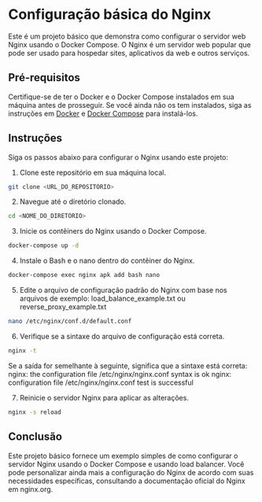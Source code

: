 # Configuração básica do Nginx

Este é um projeto básico que demonstra como configurar o servidor web Nginx usando o Docker Compose. O Nginx é um servidor web popular que pode ser usado para hospedar sites, aplicativos da web e outros serviços.

## Pré-requisitos

Certifique-se de ter o Docker e o Docker Compose instalados em sua máquina antes de prosseguir. Se você ainda não os tem instalados, siga as instruções em [Docker](https://docs.docker.com/get-docker/) e [Docker Compose](https://docs.docker.com/compose/install/) para instalá-los.

## Instruções

Siga os passos abaixo para configurar o Nginx usando este projeto:

1. Clone este repositório em sua máquina local.
```bash
git clone <URL_DO_REPOSITÓRIO>
```

2. Navegue até o diretório clonado.
```bash
cd <NOME_DO_DIRETÓRIO>
```

3. Inicie os contêiners do Nginx usando o Docker Compose.
```bash
docker-compose up -d
```

4. Instale o Bash e o nano dentro do contêiner do Nginx.
```bash
docker-compose exec nginx apk add bash nano
```

5. Edite o arquivo de configuração padrão do Nginx com base nos arquivos de exemplo: load_balance_example.txt ou reverse_proxy_example.txt
```bash
nano /etc/nginx/conf.d/default.conf
```

6. Verifique se a sintaxe do arquivo de configuração está correta.
```bash
nginx -t
```
Se a saída for semelhante à seguinte, significa que a sintaxe está correta:
nginx: the configuration file /etc/nginx/nginx.conf syntax is ok
nginx: configuration file /etc/nginx/nginx.conf test is successful

7. Reinicie o servidor Nginx para aplicar as alterações.
```bash
nginx -s reload
```

## Conclusão
Este projeto básico fornece um exemplo simples de como configurar o servidor Nginx usando o Docker Compose e usando load balancer. Você pode personalizar ainda mais a configuração do Nginx de acordo com suas necessidades específicas, consultando a documentação oficial do Nginx em nginx.org.
